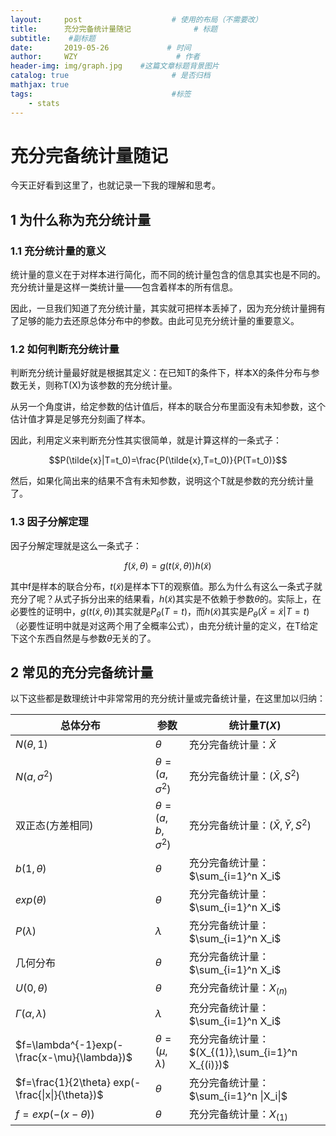 ```yaml
---
layout:     post                    # 使用的布局（不需要改）
title:      充分完备统计量随记              # 标题 
subtitle:    #副标题
date:       2019-05-26             # 时间
author:     WZY                      # 作者
header-img: img/graph.jpg    #这篇文章标题背景图片
catalog: true                       # 是否归档
mathjax: true
tags:                               #标签
    - stats
--- 
```

# 充分完备统计量随记

今天正好看到这里了，也就记录一下我的理解和思考。

## 1 为什么称为充分统计量

### 1.1 充分统计量的意义

统计量的意义在于对样本进行简化，而不同的统计量包含的信息其实也是不同的。充分统计量是这样一类统计量——包含着样本的所有信息。

因此，一旦我们知道了充分统计量，其实就可把样本丢掉了，因为充分统计量拥有了足够的能力去还原总体分布中的参数。由此可见充分统计量的重要意义。

### 1.2 如何判断充分统计量

判断充分统计量最好就是根据其定义：在已知T的条件下，样本X的条件分布与参数无关，则称T(X)为该参数的充分统计量。

从另一个角度讲，给定参数的估计值后，样本的联合分布里面没有未知参数，这个估计值才算是足够充分刻画了样本。

因此，利用定义来判断充分性其实很简单，就是计算这样的一条式子：

$$P(\tilde{x}|T=t_0)=\frac{P(\tilde{x},T=t_0)}{P(T=t_0)}$$

然后，如果化简出来的结果不含有未知参数，说明这个T就是参数的充分统计量了。

### 1.3 因子分解定理

因子分解定理就是这么一条式子：

$$f(\tilde{x},\theta)=g(t(\tilde{x},\theta))h(\tilde{x})$$

其中f是样本的联合分布，$t(\tilde{x})$是样本下T的观察值。那么为什么有这么一条式子就充分了呢？从式子拆分出来的结果看，$h(\tilde{x})$其实是不依赖于参数$\theta$的。实际上，在必要性的证明中，$g(t(\tilde{x},\theta))$其实就是$P_{\theta}(T=t)$，而$h(\tilde{x})$其实是$P_{\theta}(\tilde{X}=\tilde{x}|T=t)$（必要性证明中就是对这两个用了全概率公式），由充分统计量的定义，在T给定下这个东西自然是与参数$\theta$无关的了。

## 2 常见的充分完备统计量

以下这些都是数理统计中非常常用的充分统计量或完备统计量，在这里加以归纳：

| 总体分布 | 参数 | 统计量$T(X)$ |
|---|---|---|
|$N(\theta,1)$|$\theta$|充分完备统计量：$\bar{X}$|
|$N(a,\sigma^2)$|$\theta=(a,\sigma^2)$|充分完备统计量：$(\bar{X},S^2)$|
|双正态(方差相同)|$\theta=(a,b,\sigma^2)$|充分完备统计量：$(\bar{X},\bar{Y},S^2)$|
|$b(1,\theta)$|$\theta$|充分完备统计量：$\sum_{i=1}^n X_i$|
|$exp(\theta)$|$\theta$|充分完备统计量：$\sum_{i=1}^n X_i$|
|$P(\lambda)$|$\lambda$|充分完备统计量：$\sum_{i=1}^n X_i$|
|几何分布|$\theta$|充分完备统计量：$\sum_{i=1}^n X_i$|
|$U(0,\theta)$|$\theta$|充分完备统计量：$X_{(n)}$|
|$\Gamma(\alpha,\lambda)$|$\lambda$|充分完备统计量：$\sum_{i=1}^n X_i$|
|$f=\lambda^{-1}exp(-\frac{x-\mu}{\lambda})$|$\theta=(\mu,\lambda)$|充分完备统计量：$(X_{(1)},\sum_{i=1}^n X_{(i)})$|
|$f=\frac{1}{2\theta} exp(-\frac{\|x\|}{\theta})$|$\theta$|充分完备统计量：$\sum_{i=1}^n \|X_i\|$|
|$f=exp(-(x-\theta))$|$\theta$|充分完备统计量：$X_{(1)}$|
